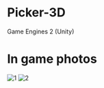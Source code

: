 # Picker-3D
 Game Engines 2 (Unity)


# In game photos

![1](https://github.com/Serdar-Erdem/Picker3D/assets/59515905/92572442-1614-4619-a445-4d6ef8a0429b)
![2](https://github.com/Serdar-Erdem/Picker3D/assets/59515905/3d85fd58-c3ec-460c-9c21-9ea6611658f8)
